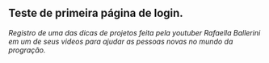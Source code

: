 ## Teste de primeira página de login. 

<div>
<i> Registro de uma das dicas de projetos feita pela youtuber Rafaella Ballerini em um de seus videos para ajudar as pessoas novas no mundo da progração. <i/>
</div>
